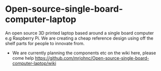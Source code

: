 # Open-source-single-board-computer-laptop
An open source 3D printed laptop based around a single board computer e.g Raspberry Pi. We are creating a cheap reference design using off the shelf parts for people to innovate from.

* We are currently planning the components etc on the wiki here, please come help https://github.com/mrjohnc/Open-source-single-board-computer-laptop/wiki
